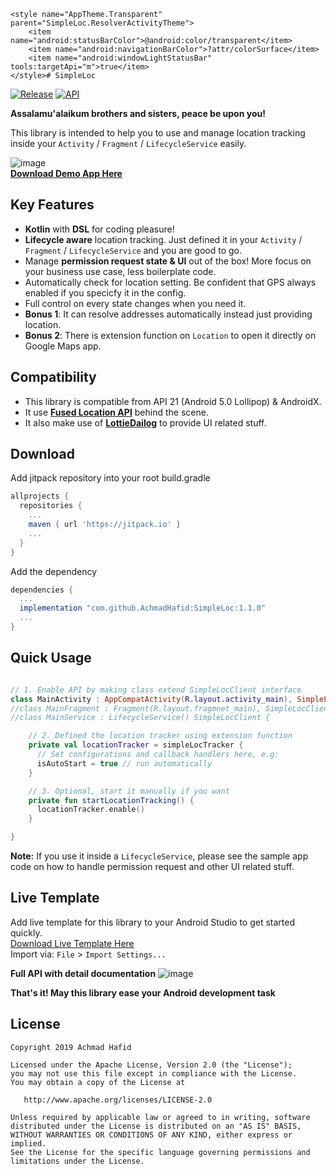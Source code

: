     <style name="AppTheme.Transparent" parent="SimpleLoc.ResolverActivityTheme">
        <item name="android:statusBarColor">@android:color/transparent</item>
        <item name="android:navigationBarColor">?attr/colorSurface</item>
        <item name="android:windowLightStatusBar" tools:targetApi="m">true</item>
    </style># SimpleLoc

[![Release](https://jitpack.io/v/AchmadHafid/SimpleLoc.svg)](https://jitpack.io/#AchmadHafid/SimpleLoc)
[![API](https://img.shields.io/badge/API-21%2B-brightgreen.svg?style=flat)](https://android-arsenal.com/api?level=21)

**Assalamu'alaikum brothers and sisters, peace be upon you!**

This library is intended to help you to use and manage location tracking inside your `Activity` / `Fragment` / `LifecycleService` easily.


![image](https://drive.google.com/uc?export=download&id=1rXcO_5b3zFFF-ztLOp82Yzc4kAlMU4sg)
<br />
[**Download Demo App Here**](https://github.com/AchmadHafid/SimpleLoc/releases/download/v1.0.3/SimpleLoc_v1.0.3_Demo.apk)


Key Features
--------
* __Kotlin__ with __DSL__ for coding pleasure!
* __Lifecycle aware__ location tracking. Just defined it in your `Activity` / `Fragment` / `LifecycleService` and you are good to go.
* Manage __permission request state & UI__ out of the box! More focus on your business use case, less boilerplate code.
* Automatically check for location setting. Be confident that GPS always enabled if you specicfy it in the config.
* Full control on every state changes when you need it.
* __Bonus 1__: It can resolve addresses automatically instead just providing location.
* __Bonus 2__: There is extension function on `Location` to open it directly on Google Maps app.



Compatibility
-------------

* This library is compatible from API 21 (Android 5.0 Lollipop) & AndroidX. <br />
* It use [**Fused Location API**](https://developers.google.com/location-context/fused-location-provider) behind the scene. <br />
* It also make use of [**LottieDailog**](https://github.com/AchmadHafid/LottieDialog) to provide UI related stuff.


Download
--------


Add jitpack repository into your root build.gradle

```groovy
allprojects {
  repositories {
    ...
    maven { url 'https://jitpack.io' }
    ...
  }
}
```

Add the dependency

```groovy
dependencies {
  ...
  implementation "com.github.AchmadHafid:SimpleLoc:1.1.0"
  ...
}
```


Quick Usage
-----------

```kotlin

// 1. Enable API by making class extend SimpleLocClient interface
class MainActivity : AppCompatActivity(R.layout.activity_main), SimpleLocClient {
//class MainFragment : Fragment(R.layout.fragmnet_main), SimpleLocClient {
//class MainService : LifecycleService() SimpleLocClient {

    // 2. Defined the location tracker using extension function
    private val locationTracker = simpleLocTracker {
      // Set configurations and callback handlers here, e.g:
      isAutoStart = true // run automatically
    }

    // 3. Optional, start it manually if you want
    private fun startLocationTracking() {
      locationTracker.enable()
    }

}
```

__Note:__ If you use it inside a `LifecycleService`, please see the sample app code on how to handle permission request and other UI related stuff.


Live Template
-----------
Add live template for this library to your Android Studio to get started quickly. <br />
[Download Live Template Here](https://github.com/AchmadHafid/SimpleLoc/releases/download/v1.0.3/SimpleLoc_v1.0.3_LiveTemplate.zip)
<br />
Import via: `File` > `Import Settings...` <br />

**Full API with detail documentation**
![image](https://drive.google.com/uc?export=download&id=1AZ-LsCzRMdZgOwzmbT1MhpKaYyvG9rdp)
<br />


__That's it! May this library ease your Android development task__


License
-------

    Copyright 2019 Achmad Hafid

    Licensed under the Apache License, Version 2.0 (the "License");
    you may not use this file except in compliance with the License.
    You may obtain a copy of the License at

       http://www.apache.org/licenses/LICENSE-2.0

    Unless required by applicable law or agreed to in writing, software
    distributed under the License is distributed on an "AS IS" BASIS,
    WITHOUT WARRANTIES OR CONDITIONS OF ANY KIND, either express or implied.
    See the License for the specific language governing permissions and
    limitations under the License.

